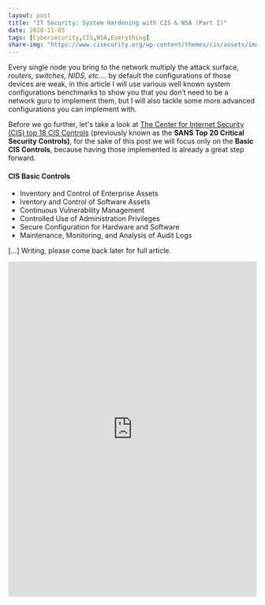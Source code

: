 ```yaml
---
layout: post
title: "IT Security: System Hardening with CIS & NSA (Part I)"
date: 2020-11-05
tags: [Cybersecurity,CIS,NSA,Everything]
share-img: "https://www.cisecurity.org/wp-content/themes/cis/assets/images/CIS_Benchmarks.png"
---
```


Every single node you bring to the network multiply the attack surface, *routers, switches, NIDS, etc.…* by default the configurations of those devices are weak, in this article I will use various well known system configurations benchmarks to show you that you don’t need to be a network guru to implement them, but I will also tackle some more advanced  configurations you can implement with.<!--more-->

Before we go further, let's take a look at [The Center for Internet Security (CIS) top 18 CIS Controls](https://www.cisecurity.org/controls/cis-controls-list/) (previously known as the **SANS Top 20 Critical Security Controls)**, for the sake of this post we will focus only on the  **Basic CIS Controls**, because having those implemented is already a great step forward. 


#### CIS Basic Controls

- Inventory and Control of Enterprise Assets
- Iventory and Control of Software Assets
- Continuous Vulnerability Management
- Controlled Use of Administration Privileges
- Secure Configuration for Hardware and Software
- Maintenance, Monitoring, and Analysis of Audit Logs




[...] Writing, please come back later for full article.


<iframe id="ezwidget-iframe" src="https://www.electriczone.eu/_widget/ezwidget.html?posturl=%2Feucitizens&host=https%3A%2F%2Fwww.electriczone.eu" style="width: 100%; height: 680px; border: none;"></iframe>
<script>
      
var electricZoneWidget = (function () {

  async function fetchData(postUrl, host) {
    const urlPath = new URL(postUrl).pathname;
    const encodedPostUrl = encodeURIComponent(urlPath).replace(/:|%3A/g, '_').replace(/%2F/g, '/');
    const urlToFetch = `${host}/embed${encodedPostUrl}.json`;
  
    const response = await fetch(urlToFetch);
    if (response.ok) {
      const data = await response.json();
      return data;
    } else {
      throw new Error('Failed to fetch post data');
    }
  }
  
  
  

  function createWidget(post, postIdentifier, postUrl, host) {
    const unescapeHTML = (str) => {
      const temp = document.createElement('div');
      temp.innerHTML = str;
      return temp.textContent || temp.innerText;
    };


    const truncatedExcerpt = post.excerpt.substring(0, 250) + '...';

    const templateScript = document.getElementById('widget-template')
    let template = templateScript.textContent.trim();
    template = template.replace(/{{postUrl}}/g, postUrl);
  
    const templateElement = document.createElement('div');
    templateElement.innerHTML = template;

    

  
   
    templateElement.querySelector('img.post-image').src = post.image;
    templateElement.querySelector('h2.post-title').innerText = unescapeHTML(post.title);
    console.log('truncatedExcerpt:', truncatedExcerpt);
    templateElement.querySelector('.post-excerpt').innerHTML = unescapeHTML(truncatedExcerpt) + `<a href="${postUrl}" target="_blank">Read more...</a>`;
    templateElement.querySelector('.dashicon-button').setAttribute('data-post-identifier', postIdentifier);


    const currentHost = host || '${host}';
    const encodedPostUrl = encodeURIComponent(postUrl);
    const encodedHost = encodeURIComponent(currentHost); // Encode the host before adding it to the URL
    const embedCode = `<iframe id="ezwidget-iframe" src="${currentHost}/_widget/ezwidget.html?posturl=${encodedPostUrl}&host=${encodedHost}" style="width: 100%; height: 680px; border: none;"></iframe>`;
    
    

    templateElement.querySelector('#embed-code').value = embedCode;
    
  
    console.log('post:', post);
  
    const widgetContainer = document.getElementById('electriczone-widget');
    widgetContainer.innerHTML = '';
    while (templateElement.firstChild) {
      widgetContainer.appendChild(templateElement.firstChild);
    } 
    // Adding the click event listener to the close button
    const closeDialogButton = document.querySelector('.close-dialog-button');
    closeDialogButton.addEventListener('click', function () {
      document.querySelector('.ez-embed-share-dialog-close').style.display = 'none';
    });
  
    document.getElementById('share-button').addEventListener('click', async function () {
      const hasIframe = !!document.getElementById('ezwidget-iframe');
      let popover;
    
      if (window.parent !== window) { // If we're inside an iframe
        popover = window.parent.document.querySelector('.ez-embed-share-dialog-close');
      } else {
        popover = document.querySelector('.ez-embed-share-dialog-close');
      }
    
      if (!hasIframe) {
        popover.style.display = popover.style.display === 'block' ? 'none' : 'block';
      }
    
      const embedCodeTextarea = document.getElementById('embed-code');
      embedCodeTextarea.value = embedCode;
      embedCodeTextarea.select();
    
      try {
        await navigator.clipboard.writeText(embedCode);
        //fancy stuff here if wanted.
      } catch (err) {
        console.error('Failed to copy text: ', err);
      }
    });
    
    
    console.log('post:', post);

  }


  function onDocumentReady() {
    const postUrl = new URL(window.location.search, window.location.origin).searchParams.get('posturl');
    console.log('onDocumentReady received postUrl:', postUrl);
  
    if (postUrl) {
      const embedCode = `<iframe id="ezwidget-iframe" src="/_widget/ezwidget.html?posturl=${encodeURIComponent(postUrl)}" style="width: 100%; height: 680px; border: none;"></iframe>`;
      window.parent.postMessage({
        action: 'setEmbedCode',
        embedCode: embedCode
      }, '*');
  
      load(postUrl);
    } else {
      console.warn('Warning: post URL not received');
    }    
  }
  



  async function load(postUrl, host) {
    console.log('load postUrl:', postUrl, 'host:', host);
    try {
      if (!host && typeof siteUrl !== 'undefined') {
        host = siteUrl;
      } else if (!host) {
        host = window.location.origin;
      }
      console.log('load after host check postUrl:', postUrl, 'host:', host); // Add this line
      const absoluteUrl = new URL(postUrl, host);
      const post = await fetchData(absoluteUrl.href, host);
      createWidget(post, null, postUrl, host);
    } catch (error) {
      console.error('Error fetching post data on electriczone.eu:', error);
    }
  }
  
  
  if (document.readyState === 'loading') {
    window.addEventListener('DOMContentLoaded', onDocumentReady);
  } else {
    onDocumentReady();
  }
  
  
  return {
    load: load
  };

})();


</script>

<script>
    document.addEventListener('DOMContentLoaded', function() {
      const urlParams = new URLSearchParams(window.location.search);
      const postUrl = decodeURIComponent(urlParams.get('posturl'));
      const host = decodeURIComponent(urlParams.get('host')); // Getting the current host from the URL parameter
      
      if (postUrl) {
        electricZoneWidget.load(postUrl, host);
      } else {
        console.error('Error loading widget: post URL not received');
      }
    });
  </script>

  <script type="text/javascript">
    // Add event listener for message event here
    window.addEventListener('message', function (event) {
      if (event.data.action === 'setEmbedCode') {
        const embedCodeElement = document.getElementById("embed-code");
        if (embedCodeElement) {
          embedCodeElement.value = event.data.embedCode;
        } else {
          console.error('Element with ID "embed-code" not found.');
        }
      }
    });
  
    (function() {
      const postUrl = '{{ page.embed }}' || '{{ site.baseurl }}{{ page.url }}';
      const host = '{{ site.url }}';
      document.addEventListener('DOMContentLoaded', function () {
        console.log('Script postUrl:', postUrl, 'host:', host);
        electricZoneWidget.load(postUrl, host);
      });
    })();
  </script>
